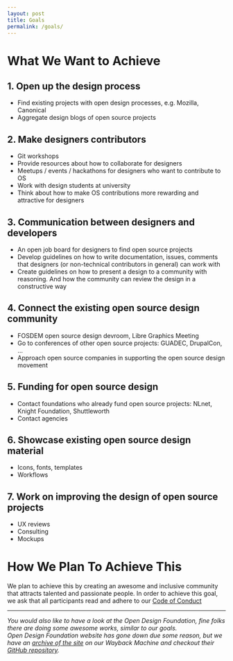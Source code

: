 ```yaml
---
layout: post
title: Goals
permalink: /goals/
---
```


# What We Want to Achieve

## 1. Open up the design process
  * Find existing projects with open design processes, e.g. Mozilla, Canonical
  * Aggregate design blogs of open source projects

## 2. Make designers contributors
  * Git workshops
  * Provide resources about how to collaborate for designers
  * Meetups / events / hackathons for designers who want to contribute to OS
  * Work with design students at university
  * Think about how to make OS contributions more rewarding and attractive for designers

## 3. Communication between designers and developers
  * An open job board for designers to find open source projects
  * Develop guidelines on how to write documentation, issues, comments that designers (or non-technical contributors in general) can work with
  * Create guidelines on how to present a design to a community with reasoning. And how the community can review the design in a constructive way

## 4. Connect the existing open source design community
  * FOSDEM open source design devroom, Libre Graphics Meeting
  * Go to conferences of other open source projects: GUADEC, DrupalCon, …
  * Approach open source companies in supporting the open source design movement

## 5. Funding for open source design
  * Contact foundations who already fund open source projects: NLnet, Knight Foundation, Shuttleworth
  * Contact agencies

## 6. Showcase existing open source design material
  * Icons, fonts, templates
  * Workflows

## 7. Work on improving the design of open source projects
  * UX reviews
  * Consulting
  * Mockups

# How We Plan To Achieve This

We plan to achieve this by creating an awesome and inclusive community that attracts talented and passionate people. In order to achieve this goal, we ask that all participants read and adhere to our [Code of Conduct](/code-of-conduct/)

---------------------------------------


*You would also like to have a look at the Open Design Foundation, fine folks there are doing some awesome works, similar to our goals.<br/>
Open Design Foundation website has gone down due some reason, but we have an [archive of the site](https://web.archive.org/web/20210125021057/http://opendesign.foundation/) on our Wayback Machine and checkout their [GitHub repository](https://github.com/DesignOpen/designopen.github.io).*
